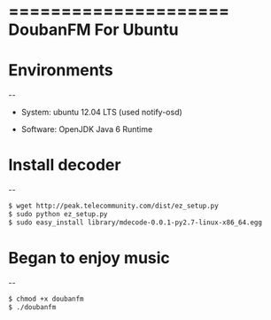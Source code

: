 =====================
DoubanFM For Ubuntu
=====================

# Environments
--

* System: ubuntu 12.04 LTS (used notify-osd)

* Software: OpenJDK Java 6 Runtime


# Install decoder
--

``` bash
$ wget http://peak.telecommunity.com/dist/ez_setup.py
$ sudo python ez_setup.py
$ sudo easy_install library/mdecode-0.0.1-py2.7-linux-x86_64.egg
```


# Began to enjoy music
--

``` bash
$ chmod +x doubanfm
$ ./doubanfm
```
